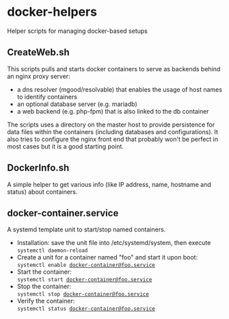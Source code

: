 # docker-helpers
Helper scripts for managing docker-based setups

## CreateWeb.sh
This scripts pulls and starts docker containers to serve as backends behind an nginx proxy server:
- a dns resolver (mgood/resolvable) that enables the usage of host names to identify containers
- an optional database server (e.g. mariadb)
- a web backend (e.g. php-fpm) that is also linked to the db container

The scripts uses a directory on the master host to provide persistence for data files within the containers (including databases and configurations).
It also tries to configure the nginx front end that probably won't be perfect in most cases but it is a good starting point.

## DockerInfo.sh
A simple helper to get various info (like IP address, name, hostname and status) about containers.

## docker-container.service
A systemd template unit to start/stop named containers.  
- Installation: save the unit file into /etc/systemd/system, then execute  
  <code>systemctl daemon-reload</code>
- Create a unit for a container named "foo" and start it upon boot:  
  <code>systemctl enable docker-container@foo.service</code>
- Start the container:  
  <code>systemctl start docker-container@foo.service</code>
- Stop the container:  
  <code>systemctl stop docker-container@foo.service</code>
- Verify the container:  
  <code>systemctl status docker-container@foo.service</code>
